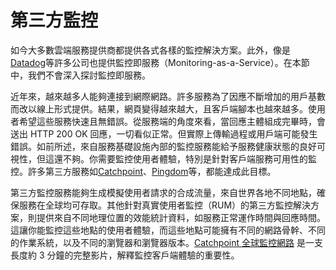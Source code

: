 ##

# 第三方監控

如今大多數雲端服務提供商都提供各式各樣的監控解決方案。此外，像是[Datadog](https://www.datadoghq.com/)等許多公司也提供監控即服務（Monitoring-as-a-Service）。在本節中，我們不會深入探討監控即服務。

近年來，越來越多人能夠連接到網際網路。許多服務為了因應不斷增加的用戶基數而改以線上形式提供。結果，網頁變得越來越大，且客戶端腳本也越來越多。使用者希望這些服務快速且無錯誤。從服務端的角度來看，當回應主體組成完畢時，會送出 HTTP 200 OK 回應，一切看似正常。但實際上傳輸過程或用戶端可能發生錯誤。如前所述，來自服務基礎設施內部的監控服務能給予服務健康狀態的良好可視性，但這還不夠。你需要監控使用者體驗，特別是針對客戶端服務可用性的監控。許多第三方服務如[Catchpoint](https://www.catchpoint.com/)、[Pingdom](https://www.pingdom.com/)等，都能達成此目標。

第三方監控服務能夠生成模擬使用者請求的合成流量，來自世界各地不同地點，確保服務在全球均可存取。其他針對真實使用者監控（RUM）的第三方監控解決方案，則提供來自不同地理位置的效能統計資料，如服務正常運作時間與回應時間。這讓你能監控這些地點的使用者體驗，而這些地點可能擁有不同的網路骨幹、不同的作業系統，以及不同的瀏覽器和瀏覽器版本。[Catchpoint 全球監控網路](https://pages.catchpoint.com/overview-video) 是一支長度約 3 分鐘的完整影片，解釋監控客戶端體驗的重要性。
